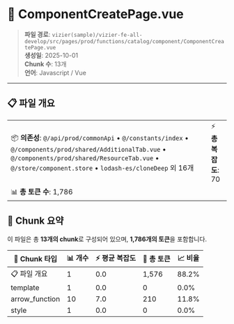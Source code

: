 # 📄 ComponentCreatePage.vue

> **파일 경로**: `vizier(sample)/vizier-fe-all-develop/src/pages/prod/functions/catalog/component/ComponentCreatePage.vue`  
> **생성일**: 2025-10-01  
> **Chunk 수**: 13개  
> **언어**: Javascript / Vue
---





## 📋 파일 개요

| | |
|--|--|
| 📦 **의존성**: `@/api/prod/commonApi` • `@/constants/index` • `@/components/prod/shared/AdditionalTab.vue` • `@/components/prod/shared/ResourceTab.vue` • `@/store/component.store` • `lodash-es/cloneDeep` 외 16개 | ⚡ **총 복잡도**: 70 |
| 📊 **총 토큰 수**: 1,786 |  |






## 🧩 Chunk 요약

이 파일은 총 **13개의 chunk**로 구성되어 있으며, **1,786개의 토큰**을 포함합니다.

| 🧩 Chunk 타입 | 📊 개수 | ⚡ 평균 복잡도 | 📝 총 토큰 | 📈 비율 |
|---------------|--------|-------------|----------|--------|
| 📋 파일 개요 | 1 | 0.0 | 1,576 | 88.2% |
| template | 1 | 0.0 | 0 | 0.0% |
| arrow_function | 10 | 7.0 | 210 | 11.8% |
| style | 1 | 0.0 | 0 | 0.0% |

